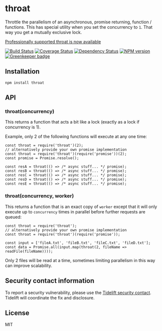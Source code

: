 throat
======

Throttle the parallelism of an asynchronous, promise returning, function / functions. This has special utility when you set the concurrency to `1`. That way you get a mutually exclusive lock.

[Professionally supported throat is now available](https://tidelift.com/subscription/pkg/npm-throat?utm_source=npm-throat&utm_medium=referral&utm_campaign=readme)

[![Build Status](https://img.shields.io/travis/ForbesLindesay/throat/master.svg)](https://travis-ci.org/ForbesLindesay/throat) [![Coverage Status](https://img.shields.io/coveralls/ForbesLindesay/throat/master.svg?style=flat)](https://coveralls.io/r/ForbesLindesay/throat?branch=master) [![Dependency Status](https://img.shields.io/david/ForbesLindesay/throat.svg)](https://david-dm.org/ForbesLindesay/throat) [![NPM version](https://img.shields.io/npm/v/throat.svg)](https://www.npmjs.com/package/throat) [![Greenkeeper badge](https://badges.greenkeeper.io/ForbesLindesay/throat.svg)](https://greenkeeper.io/)

Installation
------------

    npm install throat

API
---

### throat(concurrency)

This returns a function that acts a bit like a lock (exactly as a lock if concurrency is 1).

Example, only 2 of the following functions will execute at any one time:

    const throat = require('throat')(2);
    // alternatively provide your own promise implementation
    const throat = require('throat')(require('promise'))(2);
    const promise = Promise.resolve();

    const resA = throat(() => /* async stuff... */ promise);
    const resB = throat(() => /* async stuff... */ promise);
    const resC = throat(() => /* async stuff... */ promise);
    const resD = throat(() => /* async stuff... */ promise);
    const resE = throat(() => /* async stuff... */ promise);

### throat(concurrency, worker)

This returns a function that is an exact copy of `worker` except that it will only execute up to `concurrency` times in parallel before further requests are queued:

    const throat = require('throat');
    // alternatively provide your own promise implementation
    const throat = require('throat')(require('promise'));

    const input = ['fileA.txt', 'fileB.txt', 'fileC.txt', 'fileD.txt'];
    const data = Promise.all(input.map(throat(2, fileName => readFile(fileName))));

Only 2 files will be read at a time, sometimes limiting parallelism in this way can improve scalability.

Security contact information
----------------------------

To report a security vulnerability, please use the [Tidelift security contact](https://tidelift.com/security). Tidelift will coordinate the fix and disclosure.

License
-------

MIT
